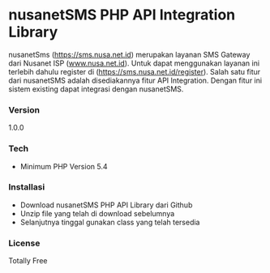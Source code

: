 # nusanetSMS PHP API Integration Library

nusanetSms (https://sms.nusa.net.id) merupakan layanan SMS Gateway dari Nusanet ISP (www.nusa.net.id). Untuk dapat menggunakan layanan ini terlebih dahulu register di (https://sms.nusa.net.id/register). Salah satu fitur dari nusanetSMS adalah disediakannya fitur API Integration. Dengan fitur ini sistem existing dapat integrasi dengan nusanetSMS.

### Version
1.0.0

### Tech
* Minimum PHP Version 5.4

### Installasi
* Download nusanetSMS PHP API Library dari Github
* Unzip file yang telah di download sebelumnya
* Selanjutnya tinggal gunakan class yang telah tersedia

### License
Totally Free
